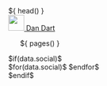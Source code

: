 <html lang="en-GB">
    ${ head() }
    <nav class="p-0 p-sm-2 navbar d-block d-sm-flex navbar-expand navbar-dark bg-primary">
        <a class="p-0 pt-1 pt-sm-0 w-sm-auto text-center text-sm-left navbar-brand" href="#intro">
            <img src="/img/header.png" style="height:32px" alt="">
            <span class="title ml-2">Dan Dart</span>
        </a>
        <div>
            <ul class="navbar-nav px-3">
                ${ pages() }
            </ul>
            $if(data.social)$
            <div class="row social-row">
                <div class="text-right social-inside">
                    $for(data.social)$
                    <a href="${it.url}" target="_blank" rel="noopener" title="${it.title}" class="social" style="color:black">
                        <i class="fa$if(it.icontype)$${it.icontype}$else$b$endif$ fa-${it.icon}"></i>
                    </a>
                    $endfor$
                </div>
            </div>
            $endif$
        </div>
    </nav>
</html>